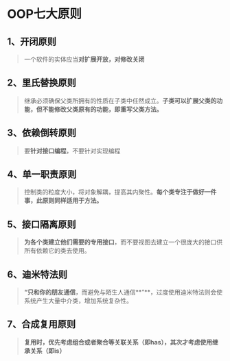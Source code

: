 # OOP七大原则

## 1、开闭原则

> 一个软件的实体应当**对扩展开放，对修改关闭**

## 2、里氏替换原则

> 继承必须确保父类所拥有的性质在子类中任然成立。**子类可以扩展父类的功能，但不能修改父类原有的功能，即重写父类方法。**

## 3、依赖倒转原则

> 要**针对接口编程**，不要针对实现编程

## 4、单一职责原则

> 控制类的粒度大小，将对象解耦，提高其内聚性。**每个类专注于做好一件事，此原则同样适用于方法。**

## 5、接口隔离原则

> **为各个类建立他们需要的专用接口**，而不要视图去建立一个很庞大的接口供所有依赖它的类去使用。

## 6、迪米特法则

> **“只和你的朋友通信**，而避免与陌生人通信**”**，过度使用迪米特法则会使系统产生大量中介类，增加系统复杂性。

## 7、合成复用原则

> **复用时，优先考虑组合或者聚合等关联关系（即has），其次才考虑使用继承关系（即is）**
